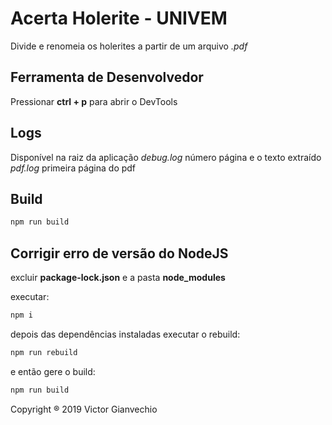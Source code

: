 # Acerta Holerite - UNIVEM

Divide e renomeia os holerites a partir de um arquivo _.pdf_

## Ferramenta de Desenvolvedor

Pressionar **ctrl + p** para abrir o DevTools

## Logs

Disponível na raiz da aplicação
_debug.log_ número página e o texto extraído
_pdf.log_ primeira página do pdf

## Build

```sh
npm run build
```

## Corrigir erro de versão do NodeJS

excluir **package-lock.json** e a pasta **node_modules**

executar:

```sh
npm i
```

depois das dependências instaladas executar o rebuild:

```sh
npm run rebuild
```

e então gere o build:

```sh
npm run build
```

Copyright ® 2019 Victor Gianvechio
